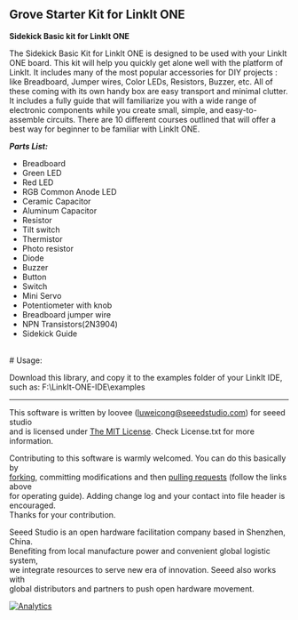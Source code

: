 Grove Starter Kit for LinkIt ONE
---------------------------------------------------------

**Sidekick Basic kit for LinkIt ONE**
 
The Sidekick Basic Kit for LinkIt ONE is designed to be used with your LinkIt ONE board. This kit will help you quickly get alone well with the platform of LinkIt. It includes many of the most popular accessories for DIY projects : like Breadboard, Jumper wires, Color LEDs, Resistors, Buzzer, etc. All of these coming with its own handy box are easy transport and minimal clutter. It includes a fully guide that will familiarize you with a wide range of electronic components while you create small, simple, and easy-to-assemble circuits. There are 10 different courses outlined that will offer a best way for beginner to be familiar with LinkIt ONE.
 
***Parts List:***


- Breadboard 
- Green LED 
- Red LED 
- RGB Common Anode LED 
- Ceramic Capacitor 
- Aluminum Capacitor 
- Resistor 
- Tilt switch 
- Thermistor 
- Photo resistor 
- Diode 
- Buzzer 
- Button 
- Switch 
- Mini Servo 
- Potentiometer with knob 
- Breadboard jumper wire 
- NPN Transistors(2N3904)
- Sidekick Guide 

<br>
# Usage:

Download this library, and copy it to the examples folder of your LinkIt IDE, such as: F:\LinkIt-ONE-IDE\examples




    
----

This software is written by loovee ([luweicong@seeedstudio.com](luweicong@seeedstudio.com "luweicong@seeedstudio.com")) for seeed studio<br>
and is licensed under [The MIT License](http://opensource.org/licenses/mit-license.php). Check License.txt for more information.<br>

Contributing to this software is warmly welcomed. You can do this basically by<br>
[forking](https://help.github.com/articles/fork-a-repo), committing modifications and then [pulling requests](https://help.github.com/articles/using-pull-requests) (follow the links above<br>
for operating guide). Adding change log and your contact into file header is encouraged.<br>
Thanks for your contribution.

Seeed Studio is an open hardware facilitation company based in Shenzhen, China. <br>
Benefiting from local manufacture power and convenient global logistic system, <br>
we integrate resources to serve new era of innovation. Seeed also works with <br>
global distributors and partners to push open hardware movement.<br>






[![Analytics](https://ga-beacon.appspot.com/UA-46589105-3/CAN_BUS_Shield)](https://github.com/igrigorik/ga-beacon)